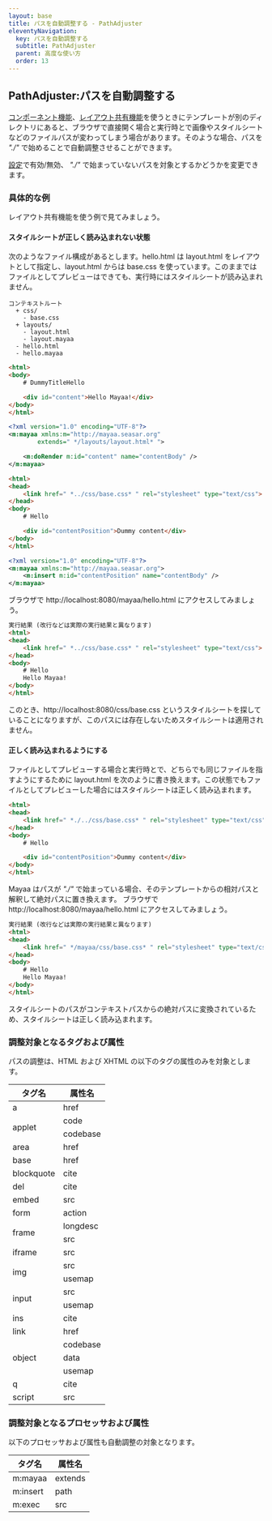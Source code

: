 ```yaml
---
layout: base
title: パスを自動調整する - PathAdjuster
eleventyNavigation:
  key: パスを自動調整する
  subtitle: PathAdjuster
  parent: 高度な使い方
  order: 13
---
```


## PathAdjuster:パスを自動調整する

<a href="component1.html">コンポーネント機能</a>、<a href="layout.html">レイアウト共有機能</a>を使うときにテンプレートが別のディレクトリにあると、ブラウザで直接開く場合と実行時とで画像やスタイルシートなどのファイルパスが変わってしまう場合があります。そのような場合、パスを  *"./"*  で始めることで自動調整させることができます。

<a href="path_adjust_settings.html">設定</a>で有効/無効、 *"./"*  で始まっていないパスを対象とするかどうかを変更できます。


### 具体的な例
レイアウト共有機能を使う例で見てみましょう。


#### スタイルシートが正しく読み込まれない状態

次のようなファイル構成があるとします。hello.html は layout.html をレイアウトとして指定し、layout.html からは base.css を使っています。このままではファイルとしてプレビューはできても、実行時にはスタイルシートが読み込まれません。

```
コンテキストルート
  + css/
    - base.css
  + layouts/
    - layout.html
    - layout.mayaa
  - hello.html
  - hello.mayaa
```

```html {data-filename=hello.html}
<html>
<body>
    # DummyTitleHello

    <div id="content">Hello Mayaa!</div>
</body>
</html>
```

```xml {data-filename=hello.mayaa}
<?xml version="1.0" encoding="UTF-8"?>
<m:mayaa xmlns:m="http://mayaa.seasar.org"
        extends=" */layouts/layout.html* ">

    <m:doRender m:id="content" name="contentBody" />
</m:mayaa>
```

```html {data-filename=layouts/layout.html}
<html>
<head>
    <link href=" *../css/base.css* " rel="stylesheet" type="text/css">
</head>
<body>
    # Hello

    <div id="contentPosition">Dummy content</div>
</body>
</html>
```

```xml {data-filename=layouts/layout.mayaa}
<?xml version="1.0" encoding="UTF-8"?>
<m:mayaa xmlns:m="http://mayaa.seasar.org">
    <m:insert m:id="contentPosition" name="contentBody" />
</m:mayaa>
```

ブラウザで http://localhost:8080/mayaa/hello.html にアクセスしてみましょう。

```html
実行結果 (改行などは実際の実行結果と異なります)
<html>
<head>
    <link href=" *../css/base.css* " rel="stylesheet" type="text/css">
</head>
<body>
    # Hello
    Hello Mayaa!
</body>
</html>
```

このとき、http://localhost:8080/css/base.css というスタイルシートを探していることになりますが、このパスには存在しないためスタイルシートは適用されません。


#### 正しく読み込まれるようにする

ファイルとしてプレビューする場合と実行時とで、どちらでも同じファイルを指すようにするために layout.html を次のように書き換えます。この状態でもファイルとしてプレビューした場合にはスタイルシートは正しく読み込まれます。


```html {data-filename=layouts/layout.html}
<html>
<head>
    <link href=" *./../css/base.css* " rel="stylesheet" type="text/css">
</head>
<body>
    # Hello

    <div id="contentPosition">Dummy content</div>
</body>
</html>
```

Mayaa はパスが *"./"* で始まっている場合、そのテンプレートからの相対パスと解釈して絶対パスに置き換えます。
ブラウザで http://localhost:8080/mayaa/hello.html にアクセスしてみましょう。

```html
実行結果 (改行などは実際の実行結果と異なります)
<html>
<head>
    <link href=" */mayaa/css/base.css* " rel="stylesheet" type="text/css">
</head>
<body>
    # Hello
    Hello Mayaa!
</body>
</html>
```

スタイルシートのパスがコンテキストパスからの絶対パスに変換されているため、スタイルシートは正しく読み込まれます。

### 調整対象となるタグおよび属性

パスの調整は、HTML および XHTML の以下のタグの属性のみを対象とします。


<table align="center" cellpadding="5" cellspacing="2" class="tbline" summary="パスを自動調整するタグ名と属性名">
<thead>
<tr>
<th nowrap="nowrap"><div align="center">タグ名</div></th>
<th nowrap="nowrap"><div align="center">属性名</div></th>
</tr>
</thead>
<tbody>
<tr><td>a</td><td>href</td></tr>
<tr><td rowspan="2">applet</td><td>code</td></tr>
<tr><!--            applet  --><td>codebase</td></tr>
<tr><td>area</td><td>href</td></tr>
<tr><td>base</td><td>href</td></tr>
<tr><td>blockquote</td><td>cite</td></tr>
<tr><td>del</td><td>cite</td></tr>
<tr><td>embed</td><td>src</td></tr>
<tr><td>form</td><td>action</td></tr>
<tr><td rowspan="2">frame</td><td>longdesc</td></tr>
<tr><!--            frame  --><td>src</td></tr>
<tr><td>iframe</td><td>src</td></tr>
<tr><td rowspan="2">img</td><td>src</td></tr>
<tr><!--            img  --><td>usemap</td></tr>
<tr><td rowspan="2">input</td><td>src</td></tr>
<tr><!--            input  --><td>usemap</td></tr>
<tr><td>ins</td><td>cite</td></tr>
<tr><td>link</td><td>href</td></tr>
<tr><td rowspan="3">object</td><td>codebase</td></tr>
<tr><!--            object  --><td>data</td></tr>
<tr><!--            object  --><td>usemap</td></tr>
<tr><td>q</td><td>cite</td></tr>
<tr><td>script</td><td>src</td></tr>
</tbody>
</table>

### 調整対象となるプロセッサおよび属性

以下のプロセッサおよび属性も自動調整の対象となります。


<table align="center" cellpadding="5" cellspacing="2" class="tbline" summary="パスを自動調整するタグ名 (プロセッサ名) と属性名">
<thead>
<tr>
<th nowrap="nowrap"><div align="center">タグ名</div></th>
<th nowrap="nowrap"><div align="center">属性名</div></th>
</tr>
</thead>
<tbody>
<tr><td>m:mayaa</td><td>extends</td></tr>
<tr><td>m:insert</td><td>path</td></tr>
<tr><td>m:exec</td><td>src</td></tr>
</tbody>
</table>

